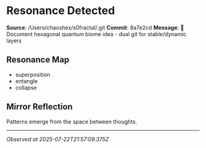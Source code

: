 # Resonance Detected

**Source**: /Users/chaoshex/s0fractal/.git
**Commit**: 8a7e2cd
**Message**: 🔷 Document hexagonal quantum biome idea - dual git for stable/dynamic layers

## Resonance Map
- superposition
- entangle
- collapse

## Mirror Reflection
Patterns emerge from the space between thoughts.

---
*Observed at 2025-07-22T21:57:09.375Z*
